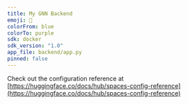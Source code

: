 ```yaml
---
title: My GNN Backend
emoji: 🧠
colorFrom: blue
colorTo: purple
sdk: docker
sdk_version: "1.0"
app_file: backend/app.py
pinned: false
---
```


Check out the configuration reference at [https://huggingface.co/docs/hub/spaces-config-reference](https://huggingface.co/docs/hub/spaces-config-reference)